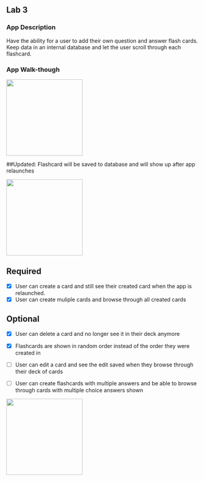 ## Lab 3

### App Description
Have the ability for a user to add their own question and answer flash cards. Keep data in an internal database and let the user scroll through each flashcard.

### App Walk-though


<img src="https://i.imgur.com/SKTZFgU.gif" width=200><br>

##Updated: Flashcard will be saved to database and will show up after app relaunches

<img src="https://i.imgur.com/gvkyZtc.gif" width=200><br>


## Required
- [x] User can create a card and still see their created card when the app is relaunched.
- [x] User can create muliple cards and browse through all created cards

## Optional
- [x] User can delete a card and no longer see it in their deck anymore
- [X] Flashcards are shown in random order instead of the order they were created in
- [ ] User can edit a card and see the edit saved when they browse through their deck of cards
- [ ] User can create flashcards with multiple answers and be able to browse through cards with multiple choice answers shown


<img src="https://i.imgur.com/DRZGp84.gif" width=200><br>

